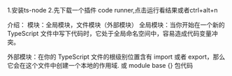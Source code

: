 1.安装ts-node
2.先下载一个插件 code runner,点击运行看结果或者ctrl+alt+n



介绍：
模块：全局模块，文件模块（外部模块）
全局模块：当你开始在一个新的 TypeScript 文件中写下代码时，它处于全局命名空间中，容易造成代码变量冲突。

外部模块：在你的 TypeScript 文件的根级别位置含有 import 或者 export，那么它会在这个文件中创建一个本地的作用域. 或 module base {} 包代码
